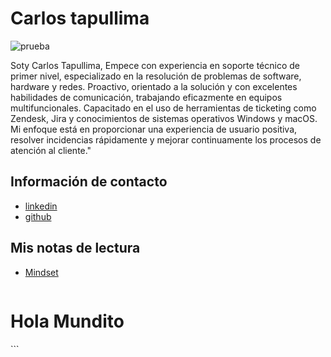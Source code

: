 # Carlos tapullima 

![prueba](https://github.com/user-attachments/assets/5a778c14-1d89-4b28-a7a0-34c292a1d546)

Soty Carlos Tapullima, Empece con experiencia en soporte técnico de primer nivel, especializado en la resolución de problemas de software, hardware y redes. Proactivo, orientado a la solución y con excelentes habilidades de comunicación, trabajando eficazmente en equipos multifuncionales. Capacitado en el uso de herramientas de ticketing como Zendesk, Jira y conocimientos de sistemas operativos Windows y macOS. Mi enfoque está en proporcionar una experiencia de usuario positiva, resolver incidencias rápidamente y mejorar continuamente los procesos de atención al cliente."

## Información de contacto

- [linkedin](https://www.linkedin.com/in/carlos-tapullima/)
- [github](https://github.com/ctapullimap)

## Mis notas de lectura 

- [Mindset](./Mindset.md)

  ```html
<h1>Hola Mundito</h1>
```
